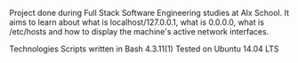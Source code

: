 Project done during Full Stack Software Engineering studies at Alx School. It aims to learn about what is localhost/127.0.0.1, what is 0.0.0.0, what is /etc/hosts and how to display the machine's active network interfaces.

Technologies
Scripts written in Bash 4.3.11(1)
Tested on Ubuntu 14.04 LTS
